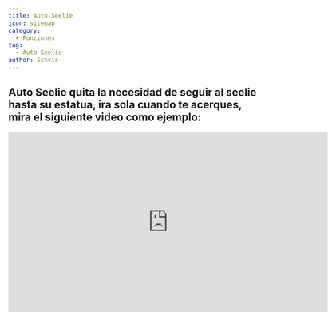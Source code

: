 ```yaml
---
title: Auto Seelie
icon: sitemap
category:
  - Funciones
tag:
  - Auto Seelie
author: Schvis
---
```


## Auto Seelie quita la necesidad de seguir al seelie hasta su estatua, ira sola cuando te acerques, mira el siguiente video como ejemplo:

<iframe width="640" height="360" src="https://www.youtube.com/embed/uETIJ4KS39M?list=PL5eI1Tb64p56g27qfYk7VuFTz4FK6YrKa" title="Korepi - Auto Seelie" frameborder="0" allow="accelerometer; autoplay; clipboard-write; encrypted-media; gyroscope; picture-in-picture; web-share" allowfullscreen></iframe>